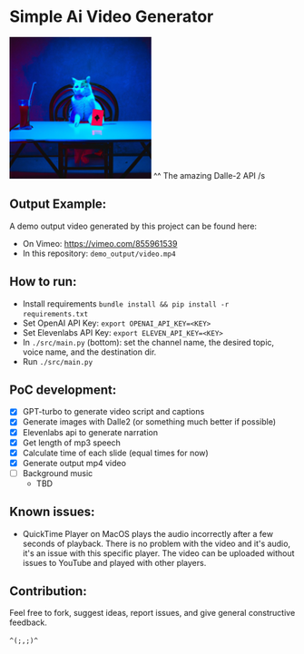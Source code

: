 # Simple Ai Video Generator
<img src="cat_playing_cards_dalle_test.jpg" width="250px">
^^ The amazing Dalle-2 API /s

## Output Example:
A demo output video generated by this project can be found here:
- On Vimeo: https://vimeo.com/855961539
- In this repository: `demo_output/video.mp4`

## How to run:
- Install requirements `bundle install && pip install -r requirements.txt`
- Set OpenAI API Key: `export OPENAI_API_KEY=<KEY>`
- Set Elevenlabs API Key: `export ELEVEN_API_KEY=<KEY>`
- In `./src/main.py` (bottom): set the channel name, the desired topic, voice name, and the destination dir.
- Run `./src/main.py`

## PoC development:
- [x] GPT-turbo to generate video script and captions
- [x] Generate images with Dalle2 (or something much better if possible)
- [x] Elevenlabs api to generate narration
- [x] Get length of mp3 speech
- [x] Calculate time of each slide (equal times for now)
- [x] Generate output mp4 video
- [ ] Background music
    - TBD

## Known issues:
- QuickTime Player on MacOS plays the audio incorrectly after a few seconds of playback. There is no problem with the video and it's audio, it's an issue with this specific player. The video can be uploaded without issues to YouTube and played with other players.

## Contribution:
Feel free to fork, suggest ideas, report issues, and give general constructive feedback.

`^(;,;)^`